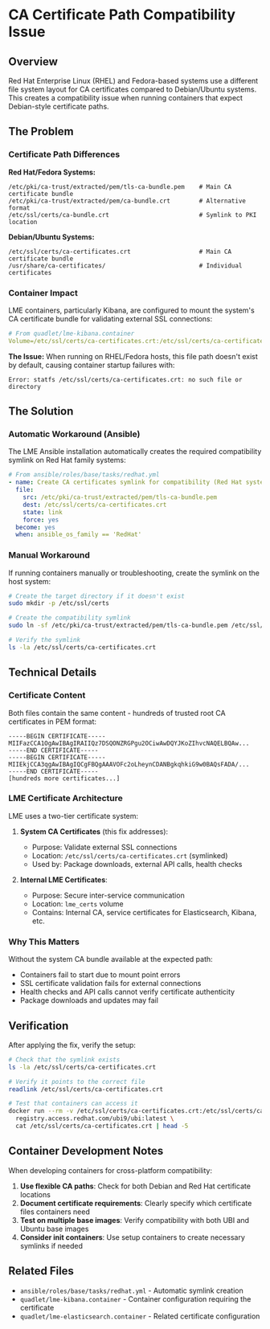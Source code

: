 # CA Certificate Path Compatibility Issue

## Overview

Red Hat Enterprise Linux (RHEL) and Fedora-based systems use a different file system layout for CA certificates compared to Debian/Ubuntu systems. This creates a compatibility issue when running containers that expect Debian-style certificate paths.

## The Problem

### Certificate Path Differences

**Red Hat/Fedora Systems:**
```
/etc/pki/ca-trust/extracted/pem/tls-ca-bundle.pem    # Main CA certificate bundle
/etc/pki/ca-trust/extracted/pem/ca-bundle.crt        # Alternative format
/etc/ssl/certs/ca-bundle.crt                         # Symlink to PKI location
```

**Debian/Ubuntu Systems:**
```
/etc/ssl/certs/ca-certificates.crt                   # Main CA certificate bundle
/usr/share/ca-certificates/                          # Individual certificates
```

### Container Impact

LME containers, particularly Kibana, are configured to mount the system's CA certificate bundle for validating external SSL connections:

```yaml
# From quadlet/lme-kibana.container
Volume=/etc/ssl/certs/ca-certificates.crt:/etc/ssl/certs/ca-certificates.crt:ro
```

**The Issue:** When running on RHEL/Fedora hosts, this file path doesn't exist by default, causing container startup failures with:
```
Error: statfs /etc/ssl/certs/ca-certificates.crt: no such file or directory
```

## The Solution

### Automatic Workaround (Ansible)

The LME Ansible installation automatically creates the required compatibility symlink on Red Hat family systems:

```yaml
# From ansible/roles/base/tasks/redhat.yml
- name: Create CA certificates symlink for compatibility (Red Hat systems)
  file:
    src: /etc/pki/ca-trust/extracted/pem/tls-ca-bundle.pem
    dest: /etc/ssl/certs/ca-certificates.crt
    state: link
    force: yes
  become: yes
  when: ansible_os_family == 'RedHat'
```

### Manual Workaround

If running containers manually or troubleshooting, create the symlink on the host system:

```bash
# Create the target directory if it doesn't exist
sudo mkdir -p /etc/ssl/certs

# Create the compatibility symlink
sudo ln -sf /etc/pki/ca-trust/extracted/pem/tls-ca-bundle.pem /etc/ssl/certs/ca-certificates.crt

# Verify the symlink
ls -la /etc/ssl/certs/ca-certificates.crt
```

## Technical Details

### Certificate Content

Both files contain the same content - hundreds of trusted root CA certificates in PEM format:
```
-----BEGIN CERTIFICATE-----
MIIFazCCA1OgAwIBAgIRAIIQz7DSQONZRGPgu2OCiwAwDQYJKoZIhvcNAQELBQAw...
-----END CERTIFICATE-----
-----BEGIN CERTIFICATE-----
MIIEkjCCA3qgAwIBAgIQCgFBQgAAAVOFc2oLheynCDANBgkqhkiG9w0BAQsFADA/...
-----END CERTIFICATE-----
[hundreds more certificates...]
```

### LME Certificate Architecture

LME uses a two-tier certificate system:

1. **System CA Certificates** (this fix addresses):
   - Purpose: Validate external SSL connections
   - Location: `/etc/ssl/certs/ca-certificates.crt` (symlinked)
   - Used by: Package downloads, external API calls, health checks

2. **Internal LME Certificates**:
   - Purpose: Secure inter-service communication
   - Location: `lme_certs` volume
   - Contains: Internal CA, service certificates for Elasticsearch, Kibana, etc.

### Why This Matters

Without the system CA bundle available at the expected path:
- Containers fail to start due to mount point errors
- SSL certificate validation fails for external connections
- Health checks and API calls cannot verify certificate authenticity
- Package downloads and updates may fail

## Verification

After applying the fix, verify the setup:

```bash
# Check that the symlink exists
ls -la /etc/ssl/certs/ca-certificates.crt

# Verify it points to the correct file
readlink /etc/ssl/certs/ca-certificates.crt

# Test that containers can access it
docker run --rm -v /etc/ssl/certs/ca-certificates.crt:/etc/ssl/certs/ca-certificates.crt:ro \
  registry.access.redhat.com/ubi9/ubi:latest \
  cat /etc/ssl/certs/ca-certificates.crt | head -5
```

## Container Development Notes

When developing containers for cross-platform compatibility:

1. **Use flexible CA paths**: Check for both Debian and Red Hat certificate locations
2. **Document certificate requirements**: Clearly specify which certificate files containers need
3. **Test on multiple base images**: Verify compatibility with both UBI and Ubuntu base images
4. **Consider init containers**: Use setup containers to create necessary symlinks if needed

## Related Files

- `ansible/roles/base/tasks/redhat.yml` - Automatic symlink creation
- `quadlet/lme-kibana.container` - Container configuration requiring the certificate
- `quadlet/lme-elasticsearch.container` - Related certificate configuration